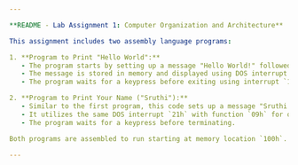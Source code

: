 ```yaml
---

**README - Lab Assignment 1: Computer Organization and Architecture**

This assignment includes two assembly language programs:

1. **Program to Print "Hello World":**
   - The program starts by setting up a message "Hello World!" followed by a carriage return and a line feed.
   - The message is stored in memory and displayed using DOS interrupt `21h` with function `09h`.
   - The program waits for a keypress before exiting using interrupt `16h`.

2. **Program to Print Your Name ("Sruthi"):**
   - Similar to the first program, this code sets up a message "Sruthi!" and displays it.
   - It utilizes the same DOS interrupt `21h` with function `09h` for output.
   - The program waits for a keypress before terminating.

Both programs are assembled to run starting at memory location `100h`.

---
```

